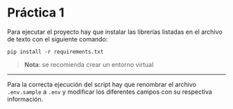 # Práctica 1

Para ejecutar el proyecto hay que instalar las librerías listadas en el archivo de texto con el siguiente comando:

```
pip install -r requirements.txt
```

> **Nota**: se recomienda crear un entorno virtual

---

Para la correcta ejecución del script hay que renombrar el archivo `.env.sample` a `.env` y modificar los diferentes campos con su respectiva información.
